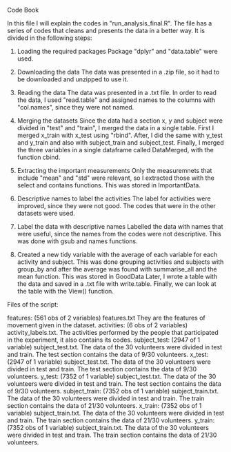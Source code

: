 Code Book 

In this file I will explain the codes in "run_analysis_final.R". The file has a series of codes that cleans and presents the data in a better way.
It is divided in the following steps:

1. Loading the required packages
Package "dplyr" and "data.table" were used.

2. Downloading the data
The data was presented in a .zip file, so it had to be downloaded and unzipped to use it.

3. Reading the data
The data was presented in a .txt file. In order to read the data, I used "read.table" and assigned names to the columns with "col.names", since they were not named.

4. Merging the datasets
Since the data had a section x, y and subject  were divided in "test" and "train", I merged the data in a single table. First I merged x_train with x_test using "rbind".
After, I did the same with y_test and y_train and also with subject_train and subject_test. 
Finally, I merged the three variables in a single dataframe called DataMerged, with the function cbind.

5. Extracting the important measurements
Only the measuremnets that include "mean" and "std" were relevant, so I extracted those with the select and contains functions. This was stored in ImportantData.

6. Descriptive names to label the activities
The label for activities were improved, since they were not good. The codes that were in the other datasets were used.

7. Label the data with descriptive names
Labelled the data with names that were useful, since the names from the codes were not descriptive. This was done with gsub and names functions.

8. Created a new tidy variable with the average of each variable for each activity and subject.
This was done grouping activities and subjects with group_by and after the average was found with summarise_all and the mean function. This was stored in GoodData
Later, I wrote a table with the data and saved in a .txt file with write.table.
Finally, we can look at the table with the View() function.

Files of the script:

features: (561 obs of 2 variables) features.txt They are the features of movement given in the dataset.
activities: (6 obs of 2 variables) activity_labels.txt. The activities performed by the people that participated in the experiment, it also contains its codes.
subject_test: (2947 of 1 variable) subject_test.txt. The data of the 30 volunteers were divided in test and train. The test section contains the data of 9/30 volunteers. 
x_test: (2947 of 1 variable) subject_test.txt. The data of the 30 volunteers were divided in test and train. The test section contains the data of 9/30 volunteers.
y_test: (7352 of 1 variable) subject_test.txt. The data of the 30 volunteers were divided in test and train. The test section contains the data of 9/30 volunteers.
subject_train: (7352 obs of 1 variable) subject_train.txt. The data of the 30 volunteers were divided in test and train. The train section contains the data of 21/30 volunteers. 
x_train: (7352 obs of 1 variable) subject_train.txt. The data of the 30 volunteers were divided in test and train. The train section contains the data of 21/30 volunteers. 
y_train: (7352 obs of 1 variable) subject_train.txt. The data of the 30 volunteers were divided in test and train. The train section contains the data of 21/30 volunteers. 
